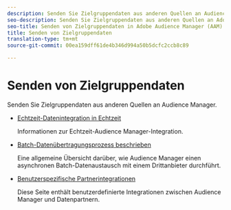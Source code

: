 ```yaml
---
description: Senden Sie Zielgruppendaten aus anderen Quellen an Audience Manager.
seo-description: Senden Sie Zielgruppendaten aus anderen Quellen an Adobe Audience Manager (AAM).
seo-title: Senden von Zielgruppendaten in Adobe Audience Manager (AAM)
title: Senden von Zielgruppendaten
translation-type: tm+mt
source-git-commit: 00ea159dff61de4b346d994a50b5dcfc2ccb8c89

---
```



# Senden von Zielgruppendaten

Senden Sie Zielgruppendaten aus anderen Quellen an Audience Manager.

* [Echtzeit-Datenintegration in Echtzeit](/help/using/integration/sending-audience-data/real-time-data-integration/real-time-tech-specs.md)

   Informationen zur Echtzeit-Audience Manager-Integration.

* [Batch-Datenübertragungsprozess beschrieben](/help/using/integration/sending-audience-data/batch-data-transfer-explained/batch-data-transfer-explained.md)

   Eine allgemeine Übersicht darüber, wie Audience Manager einen asynchronen Batch-Datenaustausch mit einem Drittanbieter durchführt.

* [Benutzerspezifische Partnerintegrationen](/help/using/integration/sending-audience-data/custom-partner-integrations.md)

   Diese Seite enthält benutzerdefinierte Integrationen zwischen Audience Manager und Datenpartnern.
